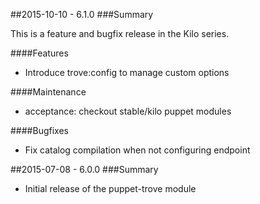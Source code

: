 ##2015-10-10 - 6.1.0
###Summary

This is a feature and bugfix release in the Kilo series.

####Features
- Introduce trove:config to manage custom options

####Maintenance
- acceptance: checkout stable/kilo puppet modules

####Bugfixes
- Fix catalog compilation when not configuring endpoint

##2015-07-08 - 6.0.0
###Summary

- Initial release of the puppet-trove module
